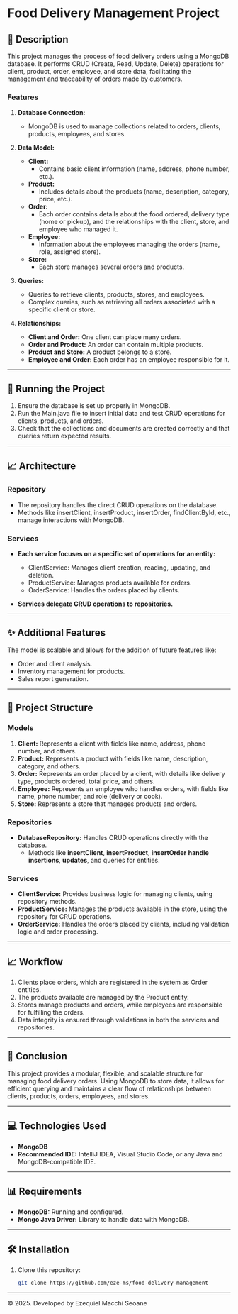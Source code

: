 # Food Delivery Management Project

## 📄 Description
This project manages the process of food delivery orders using a MongoDB database. It performs CRUD (Create, Read, Update, Delete) operations for client, product, order, employee, and store data, facilitating the management and traceability of orders made by customers.

### Features
1. **Database Connection:**
    - MongoDB is used to manage collections related to orders, clients, products, employees, and stores.
2. **Data Model:**
    - **Client:**
        - Contains basic client information (name, address, phone number, etc.).
    - **Product:**
        - Includes details about the products (name, description, category, price, etc.).
    - **Order:**
        - Each order contains details about the food ordered, delivery type (home or pickup), and the relationships with the client, store, and employee who managed it.
    - **Employee:**
        - Information about the employees managing the orders (name, role, assigned store).
    - **Store:**
        - Each store manages several orders and products.
3. **Queries:**
    - Queries to retrieve clients, products, stores, and employees.
    - Complex queries, such as retrieving all orders associated with a specific client or store.

4. **Relationships:**
    - **Client and Order:** One client can place many orders.
    - **Order and Product:** An order can contain multiple products.
    - **Product and Store:** A product belongs to a store.
    - **Employee and Order:** Each order has an employee responsible for it.

---

## 🔧 Running the Project
1. Ensure the database is set up properly in MongoDB.
2. Run the Main.java file to insert initial data and test CRUD operations for clients, products, and orders.
3. Check that the collections and documents are created correctly and that queries return expected results.

---

## 📈 Architecture
### Repository
- The repository handles the direct CRUD operations on the database.
- Methods like insertClient, insertProduct, insertOrder, findClientById, etc., manage interactions with MongoDB.

### Services
- **Each service focuses on a specific set of operations for an entity:**
  - ClientService: Manages client creation, reading, updating, and deletion.
  - ProductService: Manages products available for orders.
  - OrderService: Handles the orders placed by clients.


- **Services delegate CRUD operations to repositories.**

---

## ✨ Additional Features
The model is scalable and allows for the addition of future features like:
- Order and client analysis.
- Inventory management for products.
- Sales report generation.

---

## 📝 Project Structure
### Models
1. **Client:** Represents a client with fields like name, address, phone number, and others.
2. **Product:** Represents a product with fields like name, description, category, and others.
3. **Order:** Represents an order placed by a client, with details like delivery type, products ordered, total price, and others.
4. **Employee:** Represents an employee who handles orders, with fields like name, phone number, and role (delivery or cook).
5. **Store:** Represents a store that manages products and orders.

### Repositories
- **DatabaseRepository:** Handles CRUD operations directly with the database.
  - Methods like **insertClient**, **insertProduct**, **insertOrder** **handle insertions**, **updates**, and queries for entities.
  
### Services
- **ClientService:** Provides business logic for managing clients, using repository methods.
- **ProductService:** Manages the products available in the store, using the repository for CRUD operations.
- **OrderService:** Handles the orders placed by clients, including validation logic and order processing.

---

## 📈 Workflow
1. Clients place orders, which are registered in the system as Order entities.
2. The products available are managed by the Product entity.
3. Stores manage products and orders, while employees are responsible for fulfilling the orders.
4. Data integrity is ensured through validations in both the services and repositories.

---

## 📌 Conclusion
This project provides a modular, flexible, and scalable structure for managing food delivery orders. Using MongoDB to store data, it allows for efficient querying and maintains a clear flow of relationships between clients, products, orders, employees, and stores.

---

## 💻 Technologies Used
- **MongoDB**
- **Recommended IDE:** IntelliJ IDEA, Visual Studio Code, or any Java and MongoDB-compatible IDE.

---

## 📊 Requirements
- **MongoDB:** Running and configured.
- **Mongo Java Driver:** Library to handle data with MongoDB.

---

## 🛠️ Installation
1. Clone this repository:
   ```bash
   git clone https://github.com/eze-ms/food-delivery-management

---

© 2025. Developed by Ezequiel Macchi Seoane
